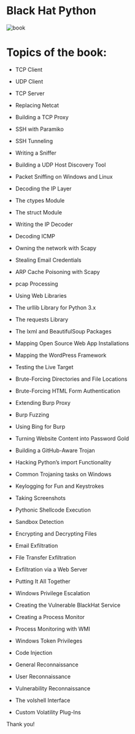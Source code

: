 # Black Hat Python
![book](https://images-na.ssl-images-amazon.com/images/I/91yDOwYAnWS.jpg)
# Topics of the book:
- TCP Client

- UDP Client

- TCP Server 

- Replacing Netcat 

- Building a TCP Proxy

- SSH with Paramiko 

- SSH Tunneling

- Writing a Sniffer

- Building a UDP Host Discovery Tool 

- Packet Sniffing on Windows and Linux 

- Decoding the IP Layer 

- The ctypes Module 

- The struct Module 

- Writing the IP Decoder

- Decoding ICMP

- Owning the network with Scapy

- Stealing Email Credentials

- ARP Cache Poisoning with Scapy 

- pcap Processing

- Using Web Libraries 

- The urllib Library for Python 3.x

- The requests Library

- The lxml and BeautifulSoup Packages

- Mapping Open Source Web App Installations 

- Mapping the WordPress Framework

- Testing the Live Target

- Brute-Forcing Directories and File Locations

- Brute-Forcing HTML Form Authentication 

- Extending Burp Proxy 

- Burp Fuzzing

- Using Bing for Burp 

- Turning Website Content into Password Gold

- Building a GitHub-Aware Trojan 

- Hacking Python’s import Functionality

- Common Trojaning tasks on Windows 

- Keylogging for Fun and Keystrokes 

- Taking Screenshots 

- Pythonic Shellcode Execution

- Sandbox Detection 

- Encrypting and Decrypting Files 

- Email Exfiltration 

- File Transfer Exfiltration 

- Exfiltration via a Web Server

- Putting It All Together 

- Windows Privilege Escalation

- Creating the Vulnerable BlackHat Service 

- Creating a Process Monitor 

- Process Monitoring with WMI 

- Windows Token Privileges 

- Code Injection 

- General Reconnaissance 

- User Reconnaissance 

- Vulnerability Reconnaissance 

- The volshell Interface 

- Custom Volatility Plug-Ins 

Thank you!

